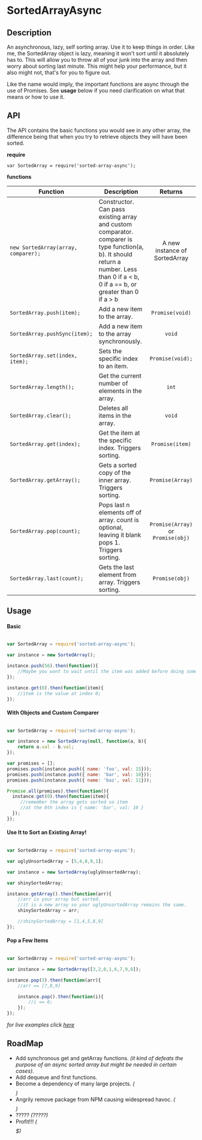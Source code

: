 # SortedArrayAsync

## Description

An asynchronous, lazy, self sorting array. Use it to keep things in order. Like me, the SortedArray object is lazy, meaning it won't sort until it absolutely has to. This will allow you to throw all of your junk into the array and then worry about sorting last minute. This might help your performance, but it also might not, that's for you to figure out.

Like the name would imply, the important functions are async through the use of Promises. See **usage** below if you need clarification on what that means or how to use it.



## API

The API contains the basic functions you would see in any other array, the difference being that when you try to retrieve objects they will have been sorted.

**require**

`var SortedArray = require('sorted-array-async');`

**functions**

| Function       | Description   | Returns  |
| -------------- | ------------- | :--------: |
|`new SortedArray(array, comparer);`| Constructor. Can pass existing array and custom comparator. comparer is type function(a, b). It should return a number. Less than 0 if a < b, 0 if a == b, or greater than 0 if a > b  | A new instance of SortedArray |
|`SortedArray.push(item);`| Add a new item to the array. | `Promise(void)` |
|`SortedArray.pushSync(item);`| Add a new item to the array synchronously. | `void` |
|`SortedArray.set(index, item);`| Sets the specific index to an item.| `Promise(void);` |
|`SortedArray.length();`| Get the current number of elements in the array.| `int` |
|`SortedArray.clear();`| Deletes all items in the array.| `void` |
|`SortedArray.get(index);`| Get the item at the specific index. Triggers sorting.| `Promise(item)` |
|`SortedArray.getArray();`| Gets a sorted copy of the inner array. Triggers sorting.| `Promise(Array)` |
|`SortedArray.pop(count);`| Pops last n elements off of array. count is optional, leaving it blank pops 1. Triggers sorting.| `Promise(Array)` or `Promise(obj)` |
|`SortedArray.last(count);`| Gets the last element from array. Triggers sorting.| `Promise(obj)` |





## Usage


#### Basic

```JavaScript

var SortedArray = require('sorted-array-async');

var instance = new SortedArray();

instance.push(56).then(function(){
	//Maybe you want to wait until the item was added before doing something??
});

instance.get(0).then(function(item){
	//item is the value at index 0;
});


```

#### With Objects and Custom Comparer

```JavaScript

var SortedArray = require('sorted-array-async');

var instance = new SortedArray(null, function(a, b){
	return a.val - b.val;
});

var promises = [];
promises.push(instance.push({ name: 'foo', val: 15}));
promises.push(instance.push({ name: 'bar', val: 10}));
promises.push(instance.push({ name: 'baz', val: 11}));

Promise.all(promises).then(function(){
  instance.get(0).then(function(item){
  	 //remember the array gets sorted so item
     //at the 0th index is { name: 'bar', val: 10 }
  });
});


```


#### Use It to Sort an Existing Array!

``` JavaScript

var SortedArray = require('sorted-array-async');

var uglyUnsortedArray = [5,4,8,9,1];

var instance = new SortedArray(uglyUnsortedArray);

var shinySortedArray;

instance.getArray().then(function(arr){
	//arr is your array but sorted.
    //it is a new array so your uglyUnsortedArray remains the same.
    shinySortedArray = arr;

    //shinySortedArray = [1,4,5,8,9]
});

```

#### Pop a Few Items

``` JavaScript

var SortedArray = require('sorted-array-async');

var instance = new SortedArray([3,2,0,1,6,7,9,8]);

instance.pop(3).then(function(arr){
	//arr == [7,8,9]

    instance.pop().then(function(i){
   		//i == 6;
    });
});

```

*for live examples click [here](https://tonicdev.com/56e24baf44ffc91100a44ef5/56f5f6bfc4a9701400a9bdda)*

## RoadMap

* Add synchronous get and getArray functions. *(it kind of defeats the purpose of an async sorted array but might be needed in certain cases).*
* Add dequeue and first functions.
* Become a dependency of many large projects. *($$$$)*
* Angrily remove package from NPM causing widespread havoc. *($$$$$$$$)*
* ????? *(?????)*
* Profit!!! *($$$$$$$$$$$$$$$$$)*
